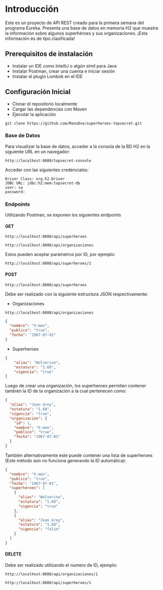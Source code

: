 # Introducción

Este es un proyecto de API REST creado para la primera semana del programa Eureka. Presenta una base de datos en memoria H2 que muestra la información sobre algunos superhéroes y sus organizaciones. ¡Esta información es de tipo clasificada!

## Prerequisitos de instalación

* Instalar un IDE como IntelliJ o algún símil para Java
* Instalar Postman, crear una cuenta e iniciar sesión
* Instalar el plugin Lombok en el IDE


## Configuración Inicial

* Clonar el repositorio localmente
* Cargar las dependencias con Maven
* Ejecutar la aplicación

```
git clone https://github.com/ManuDve/superheroes-topsecret.git
```
### Base de Datos
Para visualizar la base de datos, acceder a la consola de la BD H2 en la siguiente URL en un navegador:
```
http://localhost:8080/topsecret-console
```
Acceder con las siguientes credenciales:
```
Driver Class: org.h2.Driver
JDBC URL: jdbc:h2:mem:topsecret-db
user: sa
password: 
```
### Endpoints
Utilizando Postman, se exponen los siguientes endpoints

#### GET
```
http://localhost:8080/api/superheroes
```
```
http://localhost:8080/api/organizaciones
```

Estos pueden aceptar parámetros por ID, por ejemplo:
```
http://localhost:8080/api/superheroes/1
```
#### POST

```
http://localhost:8080/api/superheroes
```

Debe ser realizado con la siguiente estructura JSON respectivamente:
* Organizaciones
```
http://localhost:8080/api/organizaciones
```
```json
{
  "nombre": "X-men",
  "publico": "true",
  "fecha": "1967-07-01"
}
```
* Superheroes
```json
{
    "alias": "Wolverine",
    "estatura": "1.60",
    "vigencia": "true"
}
```
Luego de crear una organización, los superheroes permiten contener también la ID de la organización a la cual pertenecen como:
```json
{
  "alias": "Jean Grey",
  "estatura": "1.68",
  "vigencia": "true",
  "organizacion": {
    "id": 1,
    "nombre": "X-men",
    "publico": "true",
    "fecha": "1967-07-01"
  }
}
```
También alternativamente este puede contener una lista de superheroes (Este método aún no funciona generando la ID automática):
```json
{
  "nombre": "X-men",
  "publico": "true",
  "fecha": "1967-07-01",
  "superheroes": [
    {
      "alias": "Wolverine",
      "estatura": "1.60",
      "vigencia": "true"
    },
    {
      "alias": "Jean Grey",
      "estatura": "1.68",
      "vigencia": "false"
    }
  ]
}
```

#### DELETE
Debe ser realizado utilizando el numero de ID, ejemplo:
```
http://localhost:8080/api/organizaciones/1
```
```
http://localhost:8080/api/superheroes/1
```